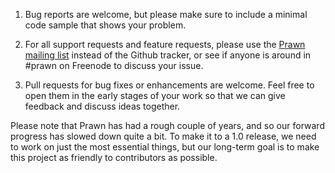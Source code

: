 1. Bug reports are welcome, but please make sure to include a minimal code sample that
shows your problem.

2. For all support requests and feature requests, please use the [Prawn mailing
list](https://groups.google.com/forum/#!forum/prawn-ruby) instead of the Github tracker,
or see if anyone is around in #prawn on Freenode to discuss your issue.

3. Pull requests for bug fixes or enhancements are welcome. Feel free to open
them in the early stages of your work so that we can give feedback
and discuss ideas together.

Please note that Prawn has had a rough couple of years, and so our forward
progress has slowed down quite a bit. To make it to a 1.0 release, we need
to work on just the most essential things, but our long-term goal is to
make this project as friendly to contributors as possible.
